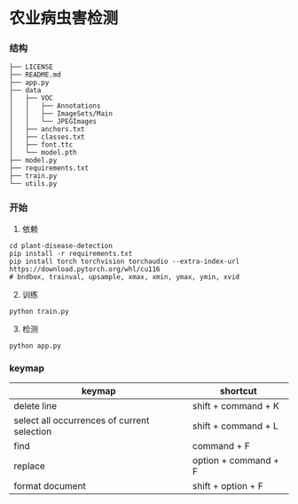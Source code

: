 # 农业病虫害检测

### 结构
```text
├── LICENSE
├── README.md
├── app.py
├── data
│   ├── VOC
│   │   ├── Annotations
│   │   ├── ImageSets/Main
│   │   └── JPEGImages
│   ├── anchors.txt
│   ├── classes.txt
│   ├── font.ttc
│   └── model.pth
├── model.py
├── requirements.txt
├── train.py
└── utils.py
```

### 开始
1. 依赖
```shell
cd plant-disease-detection
pip install -r requirements.txt
pip install torch torchvision torchaudio --extra-index-url https://download.pytorch.org/whl/cu116
# bndbox, trainval, upsample, xmax, xmin, ymax, ymin, xvid
```

2. 训练
```shell
python train.py
```

3. 检测
```shell
python app.py
```

### keymap
| keymap                                      | shortcut             |  
|---------------------------------------------|----------------------|  
| delete line                                 | shift + command + K  |  
| select all occurrences of current selection | shift + command + L  |  
| find                                        | command + F          |  
| replace                                     | option + command + F |  
| format document                             | shift + option + F   |  
